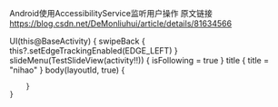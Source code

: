Android使用AccessibilityService监听用户操作
原文链接<https://blog.csdn.net/DeMonliuhui/article/details/81634566>


UI(this@BaseActivity) {
        swipeBack {
            this?.setEdgeTrackingEnabled(EDGE_LEFT)
        }
        slideMenu(TestSlideView(activity!!)) {
            isFollowing = true
        }
        title {
            title = "nihao"
        }
        body<LinearLayout>(layoutId, true) {

        }
    }